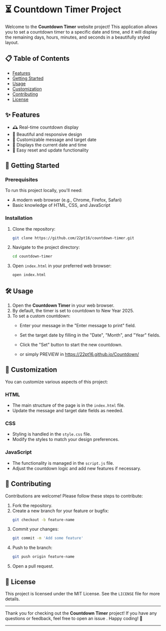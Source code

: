 # ⏳ Countdown Timer Project

Welcome to the **Countdown Timer** website project! This application allows you to set a countdown timer to a specific date and time, and it will display the remaining days, hours, minutes, and seconds in a beautifully styled layout.

## 📋 Table of Contents
- [Features](#features)
- [Getting Started](#getting-started)
- [Usage](#usage)
- [Customization](#customization)
- [Contributing](#contributing)
- [License](#license)

## ✨ Features
- 🕰️ Real-time countdown display
- 🎨 Beautiful and responsive design
- 📝 Customizable message and target date
- 📅 Displays the current date and time
- 🔄 Easy reset and update functionality

## 🚀 Getting Started

### Prerequisites
To run this project locally, you'll need:
- A modern web browser (e.g., Chrome, Firefox, Safari)
- Basic knowledge of HTML, CSS, and JavaScript

### Installation
1. Clone the repository:
    ```bash
    git clone https://github.com/22pt16/countdown-timer.git
    ```
2. Navigate to the project directory:
    ```bash
    cd countdown-timer
    ```

3. Open `index.html` in your preferred web browser:
    ```bash
    open index.html
    ```

## 🛠️ Usage
1. Open the **Countdown Timer** in your web browser.
2. By default, the timer is set to countdown to New Year 2025.
3. To set a custom countdown:
    - Enter your message in the "Enter message to print" field.
    - Set the target date by filling in the "Date", "Month", and "Year" fields.
    - Click the "Set" button to start the new countdown.
  
    - or simply PREVIEW in
      https://22pt16.github.io/Countdown/

## 🎨 Customization
You can customize various aspects of this project:

### HTML
- The main structure of the page is in the `index.html` file.
- Update the message and target date fields as needed.

### CSS
- Styling is handled in the `style.css` file.
- Modify the styles to match your design preferences.

### JavaScript
- The functionality is managed in the `script.js` file.
- Adjust the countdown logic and add new features if necessary.

## 🤝 Contributing
Contributions are welcome! Please follow these steps to contribute:
1. Fork the repository.
2. Create a new branch for your feature or bugfix:
    ```bash
    git checkout -b feature-name
    ```
3. Commit your changes:
    ```bash
    git commit -m 'Add some feature'
    ```
4. Push to the branch:
    ```bash
    git push origin feature-name
    ```
5. Open a pull request.

## 📄 License
This project is licensed under the MIT License. See the `LICENSE` file for more details.

---

Thank you for checking out the **Countdown Timer** project! If you have any questions or feedback, feel free to open an issue .
Happy coding! 🚀

---
